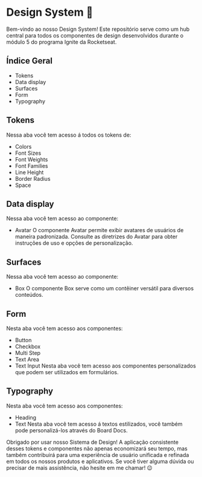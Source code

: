 # Design System 🎨
Bem-vindo ao nosso Design System! Este repositório serve como um hub central para todos os componentes de design desenvolvidos durante o módulo 5 do programa Ignite da Rocketseat.

## Índice Geral
- Tokens
- Data display
- Surfaces
- Form
- Typography

## Tokens
Nessa aba você tem acesso á todos os tokens de: 
- Colors
- Font Sizes
- Font Weights
- Font Families
- Line Height
- Border Radius
- Space

## Data display
Nessa aba você tem acesso ao componente:
- Avatar 
O componente Avatar permite exibir avatares de usuários de maneira padronizada. Consulte as diretrizes do Avatar para obter instruções de uso e opções de personalização.

## Surfaces
Nessa aba você tem acesso ao componente:
- Box
O componente Box serve como um contêiner versátil para diversos conteúdos.

## Form
Nesta aba você tem acesso aos componentes:
- Button
- Checkbox
- Multi Step
- Text Area
- Text Input
Nesta aba você tem acesso aos componentes personalizados que podem ser utilizados em formulários.

## Typography
Nesta aba você tem acesso aos componentes:
- Heading
- Text
Nesta aba você tem acesso á textos estilizados, você também pode personalizá-los através do Board Docs.

Obrigado por usar nosso Sistema de Design! A aplicação consistente desses tokens e componentes não apenas economizará seu tempo, mas também contribuirá para uma experiência de usuário unificada e refinada em todos os nossos produtos e aplicativos. Se você tiver alguma dúvida ou precisar de mais assistência, não hesite em me chamar! 😉